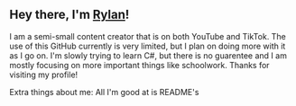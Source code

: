 ## Hey there, I'm [Rylan](https://guns.lol/rylanfoxins)!
I am a semi-small content creator that is on both YouTube and TikTok. The use of this GitHub currently is very limited, but I plan on doing more with it as I go on. I'm slowly trying to learn C#, but there is no guarentee and I am mostly focusing on more important things like schoolwork. Thanks for visiting my profile!

Extra things about me: All I'm good at is README's
